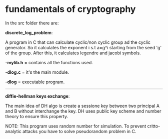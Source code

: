 # fundamentals of cryptography

In the src folder there are:

**discrete_log_problem**: 

A program in C that can calculate cyclic/non cyclic group ad the cyclic generator. So it calculates the exponent i s.t a=g^i starting from the seed 'g' of the group. After this, it calculates legendre and jacobi symbols.

  -**mylib.h** = contains all the functions used.

  -**dlog.c** = it's the main module.

  -**dlog** = executable program.
  
-----------------------------------------------------------------------------------
**diffie-hellman keys exchange**:

The main idea of DH algo is create a sessione key between two principal A and B without interchange the key.
DH uses public key scheme and number theory to ensure this property.

NOTE: This program uses random number for simulation. To prevent critto-analytic attacks you have to solve pseudorandom problem in C.

